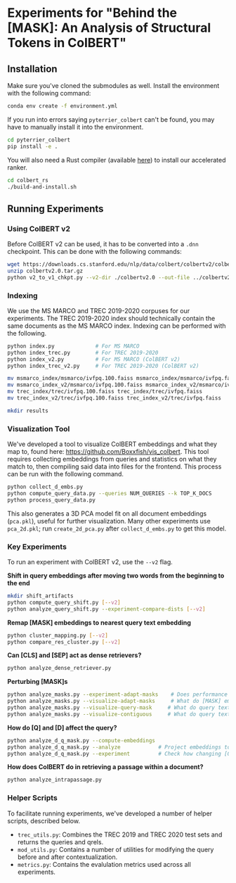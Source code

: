 # Experiments for "Behind the [MASK]: An Analysis of Structural Tokens in ColBERT"

## Installation
Make sure you've cloned the submodules as well. Install the environment with the following command:

```bash
conda env create -f environment.yml
``` 

If you run into errors saying `pyterrier_colbert` can't be found, you may have to manually install it into the
environment.

```bash
cd pyterrier_colbert
pip install -e .
```

You will also need a Rust compiler (available [here](https://www.rust-lang.org/learn/get-started)) to install our accelerated ranker.

```bash
cd colbert_rs
./build-and-install.sh
```

## Running Experiments

### Using ColBERT v2

Before ColBERT v2 can be used, it has to be converted into a `.dnn` checkpoint. This can be done with the following commands:

```bash
wget https://downloads.cs.stanford.edu/nlp/data/colbert/colbertv2/colbertv2.0.tar.gz    # Downloads the official ColBERTv2 checkpoint
unzip colbertv2.0.tar.gz
python v2_to_v1_chkpt.py --v2-dir ./colbertv2.0 --out-file ../colbertv2.dnn             # The experiments expect the checkpoint to be in the outer directory
```

### Indexing

We use the MS MARCO and TREC 2019-2020 corpuses for our experiments. The TREC 2019-2020 index should technically
contain the same documents as the MS MARCO index. Indexing can be performed with the following.

```bash
python index.py             # For MS MARCO
python index_trec.py        # For TREC 2019-2020
python index_v2.py          # For MS MARCO (ColBERT v2)
python index_trec_v2.py     # For TREC 2019-2020 (ColBERT v2)

mv msmarco_index/msmarco/ivfpq.100.faiss msmarco_index/msmarco/ivfpq.faiss
mv msmarco_index_v2/msmarco/ivfpq.100.faiss msmarco_index_v2/msmarco/ivfpq.faiss
mv trec_index/trec/ivfpq.100.faiss trec_index/trec/ivfpq.faiss
mv trec_index_v2/trec/ivfpq.100.faiss trec_index_v2/trec/ivfpq.faiss

mkdir results
```

### Visualization Tool

We've developed a tool to visualize ColBERT embeddings and what they map to, found here:
https://github.com/Boxxfish/vis_colbert. This tool requires collecting embeddings from queries and statistics on what
they match to, then compiling said data into files for the frontend. This process can be run with the following command.

```bash
python collect_d_embs.py
python compute_query_data.py --queries NUM_QUERIES --k TOP_K_DOCS
python process_query_data.py
```

This also generates a 3D PCA model fit on all document embeddings (`pca.pkl`), useful for further visualization. Many
other experiments use `pca_2d.pkl`; run `create_2d_pca.py` after `collect_d_embs.py` to get this model.

### Key Experiments

To run an experiment with ColBERT v2, use the `--v2` flag.

**Shift in query embeddings after moving two words from the beginning to the end**

```bash
mkdir shift_artifacts
python compute_query_shift.py [--v2]
python analyze_query_shift.py --experiment-compare-dists [--v2]
```

**Remap [MASK] embeddings to nearest query text embedding**

```bash
python cluster_mapping.py [--v2]
python compare_res_cluster.py [--v2]
```

**Can [CLS] and [SEP] act as dense retrievers?**

```bash
python analyze_dense_retriever.py
```

**Perturbing [MASK]s**

```bash
python analyze_masks.py --experiment-adapt-masks    # Does performance get worse if we remove half of the [MASK]s before contextualization?
python analyze_masks.py --visualize-adapt-masks     # What do [MASK] embeddings look like if half the [MASK]s are removed?
python analyze_masks.py --visualize-query-mask     # What do query text embeddings look like if [MASK]s are removed?
python analyze_masks.py --visualize-contiguous     # What do query text embeddings look like if [MASK]s are placed before the query text?
```

**How do [Q] and [D] affect the query?**

```bash
python analyze_d_q_mask.py --compute-embeddings
python analyze_d_q_mask.py --analyze            # Project embeddings to 2D and show how they change.
python analyze_d_q_mask.py --experiment         # Check how changing [Q] to [D] affects performance.
```

**How does ColBERT do in retrieving a passage within a document?**

```bash
python analyze_intrapassage.py
```

### Helper Scripts

To facilitate running experiments, we've developed a number of helper scripts, described below.

- `trec_utils.py`: Combines the TREC 2019 and TREC 2020 test sets and returns the queries and qrels.
- `mod_utils.py`: Contains a number of utilities for modifying the query before and after contextualization.
- `metrics.py`: Contains the evalulation metrics used across all experiments.

